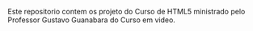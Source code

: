 Este repositorio contem os projeto do Curso de HTML5 ministrado pelo Professor Gustavo Guanabara do Curso em video.